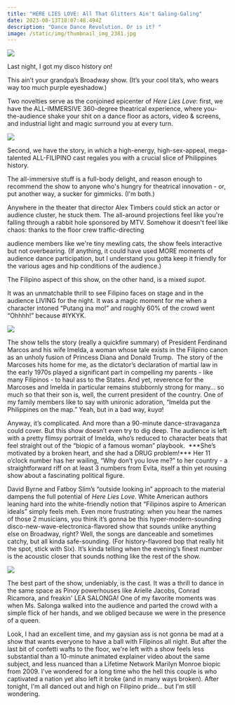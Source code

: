 ```yaml
---
title: "HERE LIES LOVE: All That Glitters Ain't Galing-Galing"
date: 2023-08-13T18:07:48.494Z
description: "Dance Dance Revolution. Or is it? "
image: /static/img/thumbnail_img_2381.jpg
---
```

![](/static/img/img_2374.jpg)

Last night, I got my disco history on!

This ain’t your grandpa’s Broadway show. (It’s your cool tita’s, who wears way too much purple eyeshadow.)

Two novelties serve as the conjoined epicenter of *Here Lies Love*: first, we have the ALL-IMMERSIVE 360-degree theatrical experience, where you-the-audience shake your shit on a dance floor as actors, video & screens, and industrial light and magic surround you at every turn.

![](/static/img/img_2389.jpg)

Second, we have the story, in which a high-energy, high-sex-appeal, mega-talented ALL-FILIPINO cast regales you with a crucial slice of Philippines history.

The all-immersive stuff is a full-body delight, and reason enough to recommend the show to anyone who's hungry for theatrical innovation - or, put another way, a sucker for gimmicks. (I'm both.)

Anywhere in the theater that director Alex Timbers could stick an actor or audience cluster, he stuck them. The all-around projections feel like you're falling through a rabbit hole sponsored by MTV. Somehow it doesn't feel like chaos: thanks to the floor crew traffic-directing

audience members like we're tiny mewling cats, the show feels interactive but not overbearing. (If anything, it could have used MORE moments of audience dance participation, but I understand you gotta keep it friendly for the various ages and hip conditions of the audience.)

The Filipino aspect of this show, on the other hand, is a mixed *supot*. 

It was an unmatchable thrill to see Filipino faces on stage and in the audience LIVING for the night. It was a magic moment for me when a character intoned “Putang ina mo!” and roughly 60% of the crowd went “Ohhhh!” because #IYKYK.

![](/static/img/img_2402.jpg)

The show tells the story (really a quickfire summary) of President Ferdinand Marcos and his wife Imelda, a woman whose tale exists in the Filipino canon as an unholy fusion of Princess Diana and Donald Trump.  The story of the Marcoses hits home for me, as the dictator’s declaration of martial law in the early 1970s played a significant part in compelling my parents - like many Filipinos - to haul ass to the States. And yet, reverence for the Marcoses and Imelda in particular remains stubbornly strong for many… so much so that their son is, well, the current president of the country. One of my family members like to say with unironic adoration, “Imelda put the Philippines on the map.” Yeah, but in a bad way, *kuya*! 

Anyway, it’s complicated. And more than a 90-minute dance-stravaganza could cover. But this show doesn’t even try to dig deep. The audience is left with a pretty flimsy portrait of Imelda, who’s reduced to character beats that feel straight out of the “biopic of a famous woman” playbook.  \*\*\*She’s motivated by a broken heart, and she had a DRUG problem!\*\*\* Her 11 o’clock number has her wailing, “Why don’t you love me?” to her country - a straightforward riff on at least 3 numbers from Evita, itself a thin yet rousing show about a fascinating political figure. 

David Byrne and Fatboy Slim’s “outside looking in” approach to the material dampens the full potential of *Here Lies Love*. White American authors leaning hard into the white-friendly notion that “Filipinos aspire to American ideals” simply feels meh. Even more frustrating: when you hear the names of those 2 musicians, you think it’s gonna be this hyper-modern-sounding disco-new-wave-electronica-flavored show that sounds unlike anything else on Broadway, right? Well, the songs are danceable and sometimes catchy, but all kinda safe-sounding. (For history-flavored bop that really hit the spot, stick with Six). It’s kinda telling when the evening’s finest number is the acoustic closer that sounds nothing like the rest of the show. 

![](/static/img/img_2418.jpg)

The best part of the show, undeniably, is the cast. It was a thrill to dance in the same space as Pinoy powerhouses like Arielle Jacobs, Conrad Ricamora, and freakin' LEA SALONGA! One of my favorite moments was when Ms. Salonga walked into the audience and parted the crowd with a simple flick of her hands, and we obliged because we were in the presence of a queen.

Look, I had an excellent time, and my gaysian ass is not gonna be mad at a show that wants everyone to have a ball with Filipinos all night. But after the last bit of confetti wafts to the floor, we're left with a show feels less substantial than a 10-minute animated explainer video about the same subject, and less nuanced than a Lifetime Network Marilyn Monroe biopic from 2009. I've wondered for a long time who the hell this couple is who captivated a nation yet also left it broke (and in many ways broken). After tonight, I'm all danced out and high on Filipino pride... but I'm still wondering.